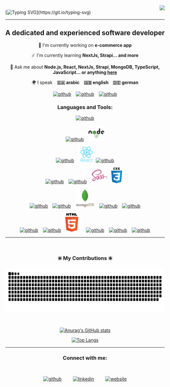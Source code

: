 
  <img align="right" src="https://visitor-badge.laobi.icu/badge?page_id=AbdulSamman.AbdulSamman"/>

[![Typing SVG](https://readme-typing-svg.demolab.com/?font=Righteous&center=true&width=1000&height=100&size=40&lines=Hi+There!+👋️;I'm+Abdulrazak+Samman!)](https://git.io/typing-svg)

<hr/>
<h2 align="center">A dedicated and experienced software developer </h2>

<div align="center">

 🔭️ I'm currently working on **e-commerce app**

 ☄️ I'm currently learning **NextJs, Strapi... and more**

 💬️ Ask me about **Node.js, React, NextJs, Strapi, MongoDB, TypeScript, JavaScript... or anything [here](https://github.com/AbdulSamman/AbdulSamman/issues)**

 🌍️ I speak  &ensp; **🇸🇦️ arabic  &ensp; 🇬🇧️ english  &ensp; 🇩🇪️ german**

</div>

<div align="center" >

[<img src='https://img.shields.io/badge/Gmail-333333?style=for-the-badge&logo=gmail&logoColor=white&labelColor=red' alt='github' height='30' width="130">](mailto:sammanab@outlook.de)
 &ensp;
 [<img src='https://img.shields.io/badge/linkedIn-0077B5?style=for-the-badge&logo=linkedin&logoColor=white' alt='github' height='30' width="130">](https://www.linkedin.com/public-profile/settings?trk=d_flagship3_profile_self_view_public_profile)
 &ensp;
  [<img src='https://img.shields.io/badge/Portfolio-FF5722?style=for-the-badge&logo=todoist&logoColor=white' alt='github' height='30' width="130">](https://portfolioas.vercel.app/)

</div>

<h3 align="center">Languages and Tools:
</h3>


<div align="center">

  <p>

  [<img src='https://static.vecteezy.com/system/resources/previews/027/127/463/original/javascript-logo-javascript-icon-transparent-free-png.png' alt='github' height='60'>](https://developer.mozilla.org/en-US/docs/Web/JavaScript)

  </p>
  <p>

   [<img src='https://cdn-icons-png.flaticon.com/512/919/919832.png' alt='github' height='50'>](https://www.typescriptlang.org/)
   &ensp;
   [<img src='https://raw.githubusercontent.com/devicons/devicon/master/icons/nodejs/nodejs-original-wordmark.svg' alt='github' height='50'>](https://nodejs.org")

  </p>
  <p>

   [<img src='https://uxwing.com/wp-content/themes/uxwing/download/brands-and-social-media/nextjs-icon.png' alt='github' height='50'>](https://nextjs.org)
   &ensp;
   [<img src='https://raw.githubusercontent.com/devicons/devicon/master/icons/react/react-original-wordmark.svg' alt='github' height='50'>](https://reactjs.org/)
   [<img src='https://www.svgrepo.com/show/354521/vitejs.svg' alt='github' height='50'>](https://https://vitejs.dev/)

  </p>
  <p>

  [<img src='https://cdn.worldvectorlogo.com/logos/tailwind-css-1.svg' alt='github' height='50' width="90">](https://tailwindcss.com/)
   &ensp;
   [<img src='https://cdn.iconscout.com/icon/free/png-256/free-bootstrap-6-1175203.png' alt='github' height='50'>](https://getbootstrap.com)
  &ensp;
   [<img src='https://raw.githubusercontent.com/devicons/devicon/master/icons/sass/sass-original.svg' alt='github' height='50'>](https://sass-lang.com)
  [<img src='https://raw.githubusercontent.com/devicons/devicon/master/icons/css3/css3-original-wordmark.svg' alt='github' height='50'>](https://www.w3schools.com/css/)

  </p>
  <p>

  [<img src='https://images.credly.com/images/1c2c86e1-16ce-4e4d-a425-d1ac96bb026d/express.png' alt='github' height='50'>](https://expressjs.com)
  &ensp;
  [<img src='https://upload.wikimedia.org/wikipedia/commons/9/96/Socket-io.svg' alt='github' height='50'>](https://socket.io)
  &ensp;
  [<img src='https://raw.githubusercontent.com/devicons/devicon/master/icons/mongodb/mongodb-original-wordmark.svg' alt='github' height='60'>](https://www.mongodb.com/)
  &ensp;
  [<img src='https://vitest.dev/logo-shadow.svg' alt='github' height='50'>](https://vitest.dev)
  &ensp;
  [<img src='https://i0.wp.com/blog.nashtechglobal.com/wp-content/uploads/2024/01/cypress.png?fit=364%2C364&ssl=1' alt='github' height='50'>](https://www.cypress.io)


 </p>

 [<img src='https://upload.wikimedia.org/wikipedia/commons/thumb/9/97/Netlify_logo_%282%29.svg/1200px-Netlify_logo_%282%29.svg.png' alt='github' height='50' width="80">](https://app.netlify.com)
 &ensp;
 [<img src='https://upload.wikimedia.org/wikipedia/commons/thumb/5/5e/Vercel_logo_black.svg/2560px-Vercel_logo_black.svg.png' alt='github' height='50' width="70">](https://vercel.com)
 [<img src='https://raw.githubusercontent.com/devicons/devicon/master/icons/html5/html5-original-wordmark.svg' alt='github' height='60'>](https://www.w3.org/html/)
 &ensp;
 [<img src='https://assets-global.website-files.com/5f3e2a114c63905e97c3804b/65be792bfca0ab56c8594c5c_Strapi-Logo.png' alt='github' height='50'>](https://strapi.com)
 &ensp;
 [<img src='https://res.cloudinary.com/demo/image/upload/e_shadow:90,x_15,y_15/cloudinary_icon.png' alt='github' height='50'>](https://cloudinary.com)
 &ensp;
 [<img src='https://static-00.iconduck.com/assets.00/hetzner-icon-512x512-k29kzliu.png' alt='github' height='50'>](https://hetzner.com)

 </p>
</div>
<hr>
&ensp;

<div align="center">
<h3>❇️ My Contributions ❇️</h3>
  <img src='https://raw.githubusercontent.com/AbdulSamman/AbdulSamman/output/github-contribution-grid-snake.svg' alt='snake eating my contribution' height='140'/>
</div>

&ensp;
<div align="center">

[![Anurag's GitHub stats](https://github-readme-stats.vercel.app/api?username=AbdulSamman&show_icons=true&theme=blue-green&bg_color=0D1117)]([https://github.com/AbdulSamman/github-readme](https://github.com/AbdulSamman/AbdulSamman))


[![Top Langs](https://github-readme-stats.vercel.app/api/top-langs/?username=AbdulSamman&hide_progress=true&bg_color=0D1117&theme=blue-green)](https://github.com/anuraghazra/github-readme-stats)

</div>

<hr>
<div align="center">
<h3 align="center">Connect with me:</h3>
&ensp;
<p align="center">

[<img src='https://cdn.worldvectorlogo.com/logos/github-icon-2.svg' alt='github' height='40'>](https://github.com/AbdulSamman)
&ensp;&ensp;&ensp;&ensp;
[<img src='https://upload.wikimedia.org/wikipedia/commons/thumb/c/ca/LinkedIn_logo_initials.png/600px-LinkedIn_logo_initials.png' alt='linkedin' height='40'>](https://www.linkedin.com/in/abdulrazak-samman-175b2718b)
&ensp;&ensp;&ensp;&ensp;
[<img src='https://cdn-icons-png.flaticon.com/512/5602/5602732.png' alt='website' height='40'>](https://portfolioas.vercel.app/)

</p>
</div>


